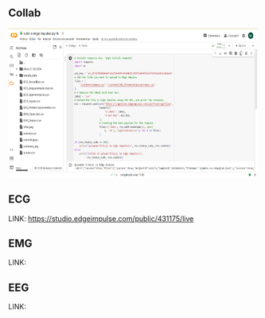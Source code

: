 ## Collab
<img width="500" height="300" src="https://github.com/Melanyccb11/Intro_senales/blob/main/ISB/Laboratorios/11.%20Edge%20impulse/imagenes%20%20mel/COLLAB.png">
<h5 align="center">

## ECG
LINK: https://studio.edgeimpulse.com/public/431175/live

## EMG
LINK: 
## EEG
LINK: 
